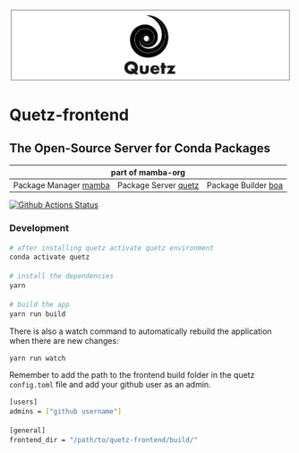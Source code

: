 ![quetz header image](quetz_header.png)
# Quetz-frontend

## The Open-Source Server for Conda Packages

<table>
<thead align="center" cellspacing="10">
  <tr>
    <th colspan="3" align="center" border="">part of mamba-org</th>
  </tr>
</thead>
<tbody>
  <tr background="#FFF">
    <td align="center">Package Manager <a href="https://github.com/mamba-org/mamba">mamba</a></td>
    <td align="center">Package Server <a href="https://github.com/mamba-org/quetz">quetz</a></td>
    <td align="center">Package Builder <a href="https://github.com/mamba-org/boa">boa</a></td>
  </tr>
</tbody>
</table>

[![Github Actions Status](https://github.com/mamba-org/quetz-frontend/workflows/Build/badge.svg)](https://github.com/mamba-org/quetz-frontend/actions)

### Development

```bash
# after installing quetz activate quetz environment
conda activate quetz

# install the dependencies
yarn

# build the app
yarn run build
```

There is also a watch command to automatically rebuild the application when there are new changes:

```bash
yarn run watch
```

Remember to add the path to the frontend build folder in the quetz `config.toml` file and add your github user as an admin.
```bash
[users]
admins = ["github username"]

[general]
frontend_dir = "/path/to/quetz-frontend/build/"
```